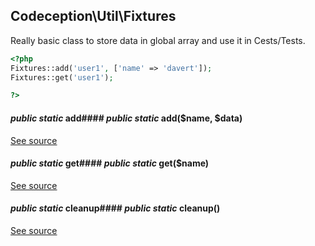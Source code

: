 
## Codeception\Util\Fixtures



Really basic class to store data in global array and use it in Cests/Tests.

```php
<?php
Fixtures::add('user1', ['name' => 'davert']);
Fixtures::get('user1');

?>
```


#### *public static* add#### *public static* add($name, $data)
[See source](https://github.com/Codeception/Codeception/blob/master/src/Codeception/Util/Fixtures.php#L21)

#### *public static* get#### *public static* get($name)
[See source](https://github.com/Codeception/Codeception/blob/master/src/Codeception/Util/Fixtures.php#L26)

#### *public static* cleanup#### *public static* cleanup()
[See source](https://github.com/Codeception/Codeception/blob/master/src/Codeception/Util/Fixtures.php#L35)
